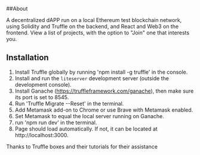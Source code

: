 ##About

A decentralized dAPP run on a local Ethereum test blockchain network, using Solidity and Truffle on the backend, and React and Web3 on the frontend. View a list of projects, with the option to "Join" one that interests you.


## Installation

1. Install Truffle globally by running 'npm install -g truffle' in the console.
2. Install and run the `liteserver` development server (outside the development console).
3. Install Ganache (https://truffleframework.com/ganache), then make sure its port is set to 8545.
4. Run 'Truffle Migrate --Reset' in the terminal.
5. Add Metamask add-on to Chrome or use Brave with Metamask enabled.
6. Set Metamask to equal the local server running on Ganache.
7. run 'npm run dev' in the terminal.
8. Page should load automatically. If not, it can be located at http://localhost:3000.

Thanks to Truffle boxes and their tutorials for their assistance
